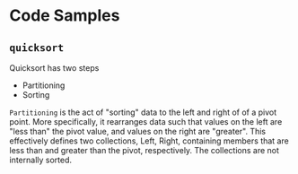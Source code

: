# Code Samples

## `quicksort`

Quicksort has two steps
* Partitioning
* Sorting

`Partitioning` is the act of "sorting" data to the left and right of of a pivot point. More specifically, it rearranges data such that values on the left are "less than" the pivot value, and values on the right are "greater". This effectively defines two collections, Left, Right, containing members that are less than and greater than the pivot, respectively. The collections are not internally sorted.


